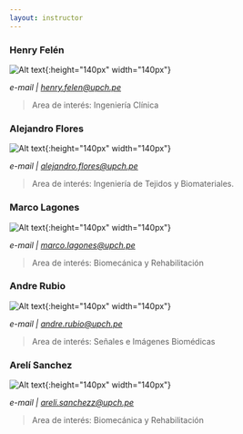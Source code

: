 ```yaml
---
layout: instructor
---
```

### Henry Felén
![Alt text](/gpi02/images/henry.jpg){:height="140px" width="140px"}

*e-mail | henry.felen@upch.pe*
><div style="text-align: justify">Area de interés: Ingeniería Clínica</div>


### Alejandro Flores
![Alt text](/gpi02/images/alejandro.jpg){:height="140px" width="140px"}


*e-mail | alejandro.flores@upch.pe*
><div style="text-align: justify">Area de interés: Ingeniería de Tejidos y Biomateriales. </div>


### Marco Lagones
![Alt text](/gpi02/images/marco.jpg){:height="140px" width="140px"}

*e-mail | marco.lagones@upch.pe*
><div style="text-align: justify">Area de interés: Biomecánica y Rehabilitación</div>

### Andre Rubio
![Alt text](/gpi02/images/andre.jpg){:height="140px" width="140px"}

*e-mail | andre.rubio@upch.pe*
><div style="text-align: justify">Area de interés: Señales e Imágenes Biomédicas</div>

### Arelí Sanchez
![Alt text](/gpi02/images/areli.jpg){:height="140px" width="140px"}

*e-mail | areli.sanchezz@upch.pe*
><div style="text-align: justify">Area de interés: Biomecánica y Rehabilitación</div> 




